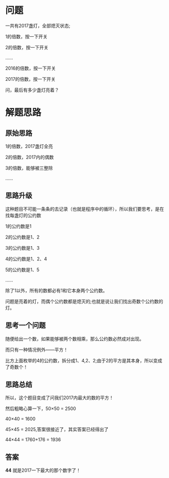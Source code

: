 # 问题
一共有2017盏灯，全部熄灭状态;

1的倍数，按一下开关

2的倍数，按一下开关

……

2016的倍数，按一下开关

2017的倍数，按一下开关

问，最后有多少盏灯亮着？

# 解题思路

## 原始思路

1的倍数，2017盏灯全亮

2的倍数，2017内的偶数

3的倍数，能够被三整除

……

## 思路升级

这种题目不可能一条条的去记录（也就是程序中的循环），所以我们要思考，是在找每盏灯的公约数

1的公约数是1

2的公约数是1、2

3的公约数是1、3

4的公约数是1、2、4

5的公约数是1、5

……

除了1以外，所有的数都必有1和它本身两个公约数。

问题是亮着的灯，而偶个公约数都是熄灭的;也就是说让我们找出奇数个公约数的灯。

## 思考一个问题

随便给出一个数，如果能够被两个数相乘，那么公约数必然成对出现。

而只有一种情况例外——平方！

比方上面枚举的4的公约数，拆分成1、4,2、2;由于2的平方是其本身，所以变成了奇数个！

## 思路总结

所以，这个题目变成了问我们2017内最大的数的平方！

然后粗略心算一下，50×50 = 2500

40×40 = 1600

45×45 = 2025,答案很接近了，其实答案已经得出了

44×44 = 1760+176 = 1936

## 答案

**44** 就是2017一下最大的那个数字了！

